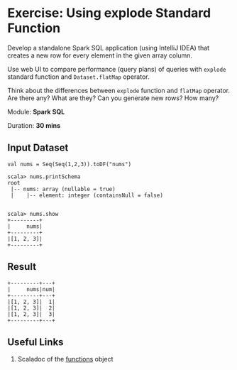 # Exercise: Using explode Standard Function

Develop a standalone Spark SQL application (using IntelliJ IDEA) that creates a new row for every element in the given array column.

Use web UI to compare performance (query plans) of queries with `explode` standard function and `Dataset.flatMap` operator.

Think about the differences between `explode` function and `flatMap` operator. Are there any? What are they? Can you generate new rows? How many?

Module: **Spark SQL**

Duration: **30 mins**

## Input Dataset

```text
val nums = Seq(Seq(1,2,3)).toDF("nums")

scala> nums.printSchema
root
 |-- nums: array (nullable = true)
 |    |-- element: integer (containsNull = false)


scala> nums.show
+---------+
|     nums|
+---------+
|[1, 2, 3]|
+---------+
```

## Result

```text
+---------+---+
|     nums|num|
+---------+---+
|[1, 2, 3]|  1|
|[1, 2, 3]|  2|
|[1, 2, 3]|  3|
+---------+---+
```

## Useful Links

1. Scaladoc of the [functions](http://spark.apache.org/docs/latest/api/scala/index.html#org.apache.spark.sql.functions$) object

<!--
## Solution

```text
val solution = nums.withColumn("num", explode('nums))
```

-->
